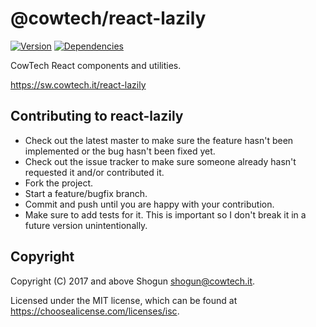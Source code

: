 # @cowtech/react-lazily

[![Version](https://img.shields.io/npm/v/@cowtech/react-lazily.svg)](https://npm.im/@cowtech/react-lazily)
[![Dependencies](https://img.shields.io/librariesio/release/npm/@cowtech/react-lazily)](https://libraries.io/npm/@cowtech%2Freact-lazily)

CowTech React components and utilities.

https://sw.cowtech.it/react-lazily

## Contributing to react-lazily

- Check out the latest master to make sure the feature hasn't been implemented or the bug hasn't been fixed yet.
- Check out the issue tracker to make sure someone already hasn't requested it and/or contributed it.
- Fork the project.
- Start a feature/bugfix branch.
- Commit and push until you are happy with your contribution.
- Make sure to add tests for it. This is important so I don't break it in a future version unintentionally.

## Copyright

Copyright (C) 2017 and above Shogun <shogun@cowtech.it>.

Licensed under the MIT license, which can be found at https://choosealicense.com/licenses/isc.
